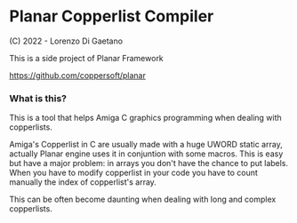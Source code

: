 # Planar Copperlist Compiler #

(C) 2022 - Lorenzo Di Gaetano

This is a side project of Planar Framework

https://github.com/coppersoft/planar

### What is this? ###

This is a tool that helps Amiga C graphics programming when dealing with copperlists.

Amiga's Copperlist in C are usually made with a huge UWORD static array, actually Planar engine uses it in conjuntion with some macros. This is easy but have a major problem: in arrays you don't have the chance to put labels. When you have to modify copperlist in your code you have to count manually the index of copperlist's array.

This can be often become daunting when dealing with long and complex copperlists. 